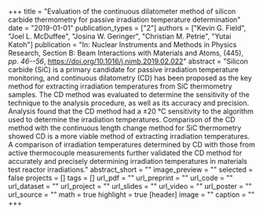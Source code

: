 +++
title = "Evaluation of the continuous dilatometer method of silicon carbide thermometry for passive irradiation temperature determination"
date = "2019-01-01"
publication_types = ["2"]
authors = ["Kevin G. Field", "Joel L. McDuffee", "Josina W. Geringer", "Christian M. Petrie", "Yutai Katoh"]
publication = "In: Nuclear Instruments and Methods in Physics Research, Section B: Beam Interactions with Materials and Atoms, (445), _pp. 46--56_, https://doi.org/10.1016/j.nimb.2019.02.022"
abstract = "Silicon carbide (SiC) is a primary candidate for passive irradiation temperature monitoring, and continuous dilatometry (CD) has been proposed as the key method for extracting irradiation temperatures from SiC thermometry samples. The CD method was evaluated to determine the sensitivity of the technique to the analysis procedure, as well as its accuracy and precision. Analysis found that the CD method had a ±20 °C sensitivity to the algorithm used to determine the irradiation temperatures. Comparison of the CD method with the continuous length change method for SiC thermometry showed CD is a more viable method of extracting irradiation temperatures. A comparison of irradiation temperatures determined by CD with those from active thermocouple measurements further validated the CD method for accurately and precisely determining irradiation temperatures in materials test reactor irradiations."
abstract_short = ""
image_preview = ""
selected = false
projects = []
tags = []
url_pdf = ""
url_preprint = ""
url_code = ""
url_dataset = ""
url_project = ""
url_slides = ""
url_video = ""
url_poster = ""
url_source = ""
math = true
highlight = true
[header]
image = ""
caption = ""
+++
